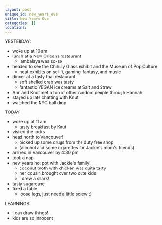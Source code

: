 ```yaml
---
layout: post
unique_id: new_years_eve
title: New Years Eve
categories: []
locations: 
---
```


YESTERDAY:
* woke up at 10 am
* lunch at a New Orleans restaurant
  * jambalaya was so-so
* headed to see the Chihuly Glass exhibit and the Museum of Pop Culture
  * neat exhibits on sci-fi, gaming, fantasy, and music
* dinner at a tasty thai restaurant
  * soft shelled crab was tasty
  * fantastic VEGAN ice creams at Salt and Straw
* Ann and Knut met a ton of other random people through Hannah
* stayed up late chatting with Knut
* watched the NYC ball drop

TODAY:
* woke up at 11 am
  * tasty breakfast by Knut
* visited the locks
* head north to Vancouver!
  * picked up some drugs from the duty free shop
  * (alcohol and some cigarettes for Jackie's mom's friends)
* arrived in Vancouver by 4:30 pm
* took a nap
* new years hot pot with Jackie's family!
  * coconut broth with chicken was quite tasty
  * her cousin brought over two cute kids
  * I drew a shark!
* tasty sugarcane
* fixed a table
  * loose legs, just need a little screw ;)

LEARNINGS:
* I can draw things!
* kids are so innocent
